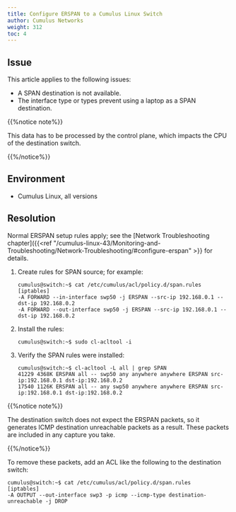 ```yaml
---
title: Configure ERSPAN to a Cumulus Linux Switch
author: Cumulus Networks
weight: 312
toc: 4
---
```


## Issue

This article applies to the following issues:

- A SPAN destination is not available.
- The interface type or types prevent using a laptop as a SPAN destination.

{{%notice note%}}

This data has to be processed by the control plane, which impacts the CPU of the destination switch.

{{%/notice%}}

## Environment

- Cumulus Linux, all versions

## Resolution

Normal ERSPAN setup rules apply; see the [Network Troubleshooting chapter]({{<ref "/cumulus-linux-43/Monitoring-and-Troubleshooting/Network-Troubleshooting/#configure-erspan" >}} for details.

1.  Create rules for SPAN source; for example:  

        cumulus@switch:~$ cat /etc/cumulus/acl/policy.d/span.rules
        [iptables]
        -A FORWARD --in-interface swp50 -j ERSPAN --src-ip 192.168.0.1 --dst-ip 192.168.0.2
        -A FORWARD --out-interface swp50 -j ERSPAN --src-ip 192.168.0.1 --dst-ip 192.168.0.2

2.  Install the rules:  

        cumulus@switch:~$ sudo cl-acltool -i

3.  Verify the SPAN rules were installed:  

        cumulus@switch:~$ cl-acltool -L all | grep SPAN
        41229 4368K ERSPAN all -- swp50 any anywhere anywhere ERSPAN src-ip:192.168.0.1 dst-ip:192.168.0.2
        17540 1126K ERSPAN all -- any swp50 anywhere anywhere ERSPAN src-ip:192.168.0.1 dst-ip:192.168.0.2

{{%notice note%}}

The destination switch does not expect the ERSPAN packets, so it generates ICMP destination unreachable packets as a result. These packets are included in any capture you take.

{{%/notice%}}

To remove these packets, add an ACL like the following to the destination switch:

    cumulus@switch:~$ cat /etc/cumulus/acl/policy.d/span.rules
    [iptables]
    -A OUTPUT --out-interface swp3 -p icmp --icmp-type destination-unreachable -j DROP

<!-- ## Comments

**Rodney Olesak** June 26, 2020 16:52

To see the ERSPAN traffic at the destination IP using Wireshark, when selecting the interface to listen to, enter the following for protocol/filter:

    ip proto 0x2f

Once you start the capture, you will see the traffic from the device, without the GRE tunnel on you local wireshark. -->
